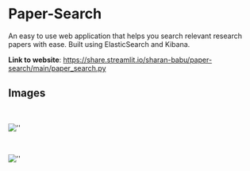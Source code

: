# Paper-Search
An easy to use web application that helps you search relevant research papers with ease. Built using ElasticSearch and Kibana.

<b>Link to website</b>: https://share.streamlit.io/sharan-babu/paper-search/main/paper_search.py

## Images
<br>

![''](https://github.com/Sharan-Babu/Paper-Search-ElasticSearch/blob/main/donut.PNG)

<br>

![''](https://github.com/Sharan-Babu/Paper-Search-ElasticSearch/blob/main/bar_chart.PNG)

